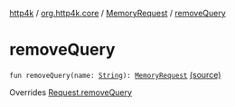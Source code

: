 [http4k](../../index.md) / [org.http4k.core](../index.md) / [MemoryRequest](index.md) / [removeQuery](./remove-query.md)

# removeQuery

`fun removeQuery(name: `[`String`](https://kotlinlang.org/api/latest/jvm/stdlib/kotlin/-string/index.html)`): `[`MemoryRequest`](index.md) [(source)](https://github.com/http4k/http4k/blob/master/http4k-core/src/main/kotlin/org/http4k/core/http.kt#L175)

Overrides [Request.removeQuery](../-request/remove-query.md)


